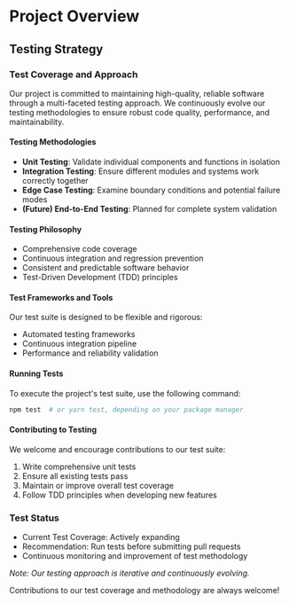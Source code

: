 # Project Overview

## Testing Strategy

### Test Coverage and Approach

Our project is committed to maintaining high-quality, reliable software through a multi-faceted testing approach. We continuously evolve our testing methodologies to ensure robust code quality, performance, and maintainability.

#### Testing Methodologies
- **Unit Testing**: Validate individual components and functions in isolation
- **Integration Testing**: Ensure different modules and systems work correctly together
- **Edge Case Testing**: Examine boundary conditions and potential failure modes
- **(Future) End-to-End Testing**: Planned for complete system validation

#### Testing Philosophy
- Comprehensive code coverage
- Continuous integration and regression prevention
- Consistent and predictable software behavior
- Test-Driven Development (TDD) principles

#### Test Frameworks and Tools
Our test suite is designed to be flexible and rigorous:
- Automated testing frameworks
- Continuous integration pipeline
- Performance and reliability validation

#### Running Tests
To execute the project's test suite, use the following command:
```bash
npm test  # or yarn test, depending on your package manager
```

#### Contributing to Testing
We welcome and encourage contributions to our test suite:
1. Write comprehensive unit tests
2. Ensure all existing tests pass
3. Maintain or improve overall test coverage
4. Follow TDD principles when developing new features

### Test Status
- Current Test Coverage: Actively expanding
- Recommendation: Run tests before submitting pull requests
- Continuous monitoring and improvement of test methodology

*Note: Our testing approach is iterative and continuously evolving.*

Contributions to our test coverage and methodology are always welcome!